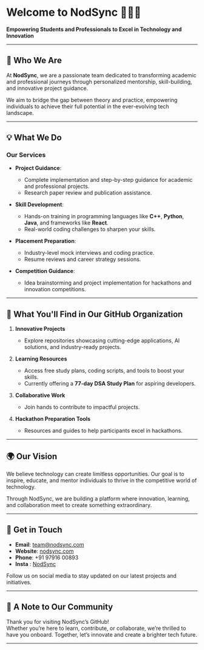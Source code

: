 # Welcome to NodSync 👨‍💻🚀  

**Empowering Students and Professionals to Excel in Technology and Innovation**  

---

## 🌟 Who We Are  
At **NodSync**, we are a passionate team dedicated to transforming academic and professional journeys through personalized mentorship, skill-building, and innovative project guidance.  

We aim to bridge the gap between theory and practice, empowering individuals to achieve their full potential in the ever-evolving tech landscape.  

---

## 💡 What We Do  

### **Our Services**  
- **Project Guidance**:  
  - Complete implementation and step-by-step guidance for academic and professional projects.  
  - Research paper review and publication assistance.  

- **Skill Development**:  
  - Hands-on training in programming languages like **C++**, **Python**, **Java**, and frameworks like **React**.  
  - Real-world coding challenges to sharpen your skills.  

- **Placement Preparation**:  
  - Industry-level mock interviews and coding practice.  
  - Resume reviews and career strategy sessions.  

- **Competition Guidance**:  
  - Idea brainstorming and project implementation for hackathons and innovation competitions.  

---

## 📂 What You'll Find in Our GitHub Organization  

1. **Innovative Projects**  
   - Explore repositories showcasing cutting-edge applications, AI solutions, and industry-ready projects.  

2. **Learning Resources**  
   - Access free study plans, coding scripts, and tools to boost your skills.  
   - Currently offering a **77-day DSA Study Plan** for aspiring developers.  

3. **Collaborative Work**  
   - Join hands to contribute to impactful projects.  

4. **Hackathon Preparation Tools**  
   - Resources and guides to help participants excel in hackathons.  

---

## 🌍 Our Vision  
We believe technology can create limitless opportunities. Our goal is to inspire, educate, and mentor individuals to thrive in the competitive world of technology.  

Through NodSync, we are building a platform where innovation, learning, and collaboration meet to create something extraordinary.  

---

## 💬 Get in Touch  

- **Email**: [team@nodsync.com](mailto:team@nodsync.com)  
- **Website**: [nodsync.com](https://nodsync.com)  
- **Phone**: +91 97916 00893
- **Insta** : [NodSync](https://instagram.com/nodsync)

Follow us on social media to stay updated on our latest projects and initiatives.  

---

## 🙌 A Note to Our Community  
Thank you for visiting NodSync’s GitHub!  
Whether you’re here to learn, contribute, or collaborate, we’re thrilled to have you onboard. Together, let’s innovate and create a brighter tech future.  

---
